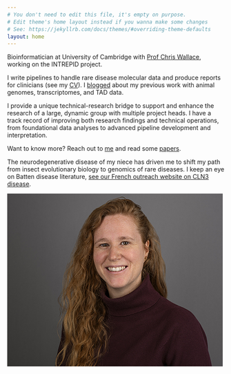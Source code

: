 ```yaml
---
# You don't need to edit this file, it's empty on purpose.
# Edit theme's home layout instead if you wanna make some changes
# See: https://jekyllrb.com/docs/themes/#overriding-theme-defaults
layout: home
---
```



Bioinformatician at University of Cambridge with [Prof Chris Wallace](http://chr1swallace.github.io/), working on the INTREPID project.

I write pipelines to handle rare disease molecular data and produce reports for clinicians (see my [CV](https://emelinefavreau.github.io/cv/)). I [blogged](https://emelinefavreau.github.io/blog/) about my previous work with animal genomes, transcriptomes, and TAD data. 

I provide a unique technical-research bridge to support and enhance the research of a large, dynamic group with multiple project heads. I have a track record of improving both research findings and technical operations, from foundational data analyses to advanced pipeline development and interpretation.

Want to know more? Reach out to [me](https://emelinefavreau.github.io/contact/) and read some [papers](https://emelinefavreau.github.io/publications/).

The neurodegenerative disease of my niece has driven me to shift my path from insect evolutionary biology to genomics of rare diseases. I keep an eye on Batten disease literature, [see our French outreach website on CLN3 disease](http://cln.jmfavreau.info/index.html).

![Emeline Favreau head and shoulder picture](assets/2025_headshot_lowred.jpg)







